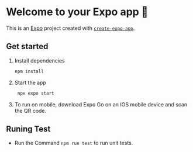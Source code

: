 # Welcome to your Expo app 👋

This is an [Expo](https://expo.dev) project created with [`create-expo-app`](https://www.npmjs.com/package/create-expo-app).

## Get started

1. Install dependencies

   ```bash
   npm install
   ```

2. Start the app

   ```bash
    npx expo start
   ```

3. To run on mobile, download Expo Go on an IOS mobile device and scan the QR code.

## Runing Test

- Run the Command `npm run test` to run unit tests.
